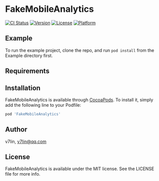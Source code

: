 # FakeMobileAnalytics

[![CI Status](https://img.shields.io/travis/v7lin/FakeMobileAnalytics.svg?style=flat)](https://travis-ci.org/v7lin/FakeMobileAnalytics)
[![Version](https://img.shields.io/cocoapods/v/FakeMobileAnalytics.svg?style=flat)](https://cocoapods.org/pods/FakeMobileAnalytics)
[![License](https://img.shields.io/cocoapods/l/FakeMobileAnalytics.svg?style=flat)](https://cocoapods.org/pods/FakeMobileAnalytics)
[![Platform](https://img.shields.io/cocoapods/p/FakeMobileAnalytics.svg?style=flat)](https://cocoapods.org/pods/FakeMobileAnalytics)

## Example

To run the example project, clone the repo, and run `pod install` from the Example directory first.

## Requirements

## Installation

FakeMobileAnalytics is available through [CocoaPods](https://cocoapods.org). To install
it, simply add the following line to your Podfile:

```ruby
pod 'FakeMobileAnalytics'
```

## Author

v7lin, v7lin@qq.com

## License

FakeMobileAnalytics is available under the MIT license. See the LICENSE file for more info.
